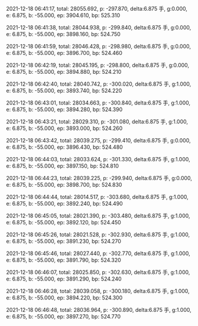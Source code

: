 2021-12-18 06:41:17, total: 28055.692, p: -297.870, delta:6.875 手, g:0.000, e: 6.875, b: -55.000, ep: 3904.610, bp: 525.310

2021-12-18 06:41:38, total: 28044.938, p: -299.840, delta:6.875 手, g:0.000, e: 6.875, b: -55.000, ep: 3898.160, bp: 524.750

2021-12-18 06:41:59, total: 28046.428, p: -298.980, delta:6.875 手, g:0.000, e: 6.875, b: -55.000, ep: 3896.700, bp: 524.460

2021-12-18 06:42:19, total: 28045.195, p: -298.800, delta:6.875 手, g:0.000, e: 6.875, b: -55.000, ep: 3894.880, bp: 524.210

2021-12-18 06:42:40, total: 28040.742, p: -300.020, delta:6.875 手, g:1.000, e: 6.875, b: -55.000, ep: 3893.740, bp: 524.220

2021-12-18 06:43:01, total: 28034.663, p: -300.840, delta:6.875 手, g:1.000, e: 6.875, b: -55.000, ep: 3894.280, bp: 524.390

2021-12-18 06:43:21, total: 28029.310, p: -301.080, delta:6.875 手, g:1.000, e: 6.875, b: -55.000, ep: 3893.000, bp: 524.260

2021-12-18 06:43:42, total: 28039.275, p: -299.410, delta:6.875 手, g:0.000, e: 6.875, b: -55.000, ep: 3896.430, bp: 524.480

2021-12-18 06:44:03, total: 28033.624, p: -301.330, delta:6.875 手, g:1.000, e: 6.875, b: -55.000, ep: 3897.150, bp: 524.810

2021-12-18 06:44:23, total: 28039.225, p: -299.940, delta:6.875 手, g:0.000, e: 6.875, b: -55.000, ep: 3898.700, bp: 524.830

2021-12-18 06:44:44, total: 28014.517, p: -303.680, delta:6.875 手, g:1.000, e: 6.875, b: -55.000, ep: 3892.240, bp: 524.490

2021-12-18 06:45:05, total: 28021.390, p: -303.480, delta:6.875 手, g:1.000, e: 6.875, b: -55.000, ep: 3892.120, bp: 524.450

2021-12-18 06:45:26, total: 28021.528, p: -302.930, delta:6.875 手, g:1.000, e: 6.875, b: -55.000, ep: 3891.230, bp: 524.270

2021-12-18 06:45:46, total: 28027.440, p: -302.770, delta:6.875 手, g:1.000, e: 6.875, b: -55.000, ep: 3891.790, bp: 524.320

2021-12-18 06:46:07, total: 28025.850, p: -302.630, delta:6.875 手, g:1.000, e: 6.875, b: -55.000, ep: 3891.290, bp: 524.240

2021-12-18 06:46:28, total: 28039.058, p: -300.180, delta:6.875 手, g:1.000, e: 6.875, b: -55.000, ep: 3894.220, bp: 524.300

2021-12-18 06:46:48, total: 28036.964, p: -300.890, delta:6.875 手, g:1.000, e: 6.875, b: -55.000, ep: 3897.270, bp: 524.770